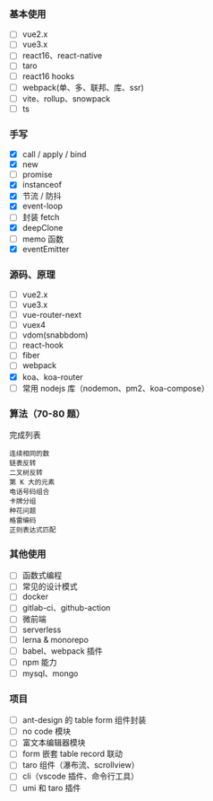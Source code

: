 ### 基本使用

- [ ] vue2.x
- [ ] vue3.x
- [ ] react16、react-native
- [ ] taro
- [ ] react16 hooks
- [ ] webpack(单、多、联邦、库、ssr)
- [ ] vite、rollup、snowpack
- [ ] ts

### 手写

- [x] call / apply / bind
- [x] new
- [ ] promise
- [x] instanceof
- [x] 节流 / 防抖
- [x] event-loop
- [ ] 封装 fetch
- [x] deepClone
- [ ] memo 函数
- [x] eventEmitter

### 源码、原理

- [ ] vue2.x
- [ ] vue3.x
- [ ] vue-router-next
- [ ] vuex4
- [ ] vdom(snabbdom)
- [ ] react-hook
- [ ] fiber
- [ ] webpack
- [x] koa、koa-router
- [ ] 常用 nodejs 库（nodemon、pm2、koa-compose）

### 算法（70-80 题）

完成列表

```
连续相同的数
链表反转
二叉树反转
第 K 大的元素
电话号码组合
卡牌分组
种花问题
格雷编码
正则表达式匹配
```

### 其他使用

- [ ] 函数式编程
- [ ] 常见的设计模式
- [ ] docker
- [ ] gitlab-ci、github-action
- [ ] 微前端
- [ ] serverless
- [ ] lerna & monorepo
- [ ] babel、webpack 插件
- [ ] npm 能力
- [ ] mysql、mongo

### 项目

- [ ] ant-design 的 table form 组件封装
- [ ] no code 模块
- [ ] 富文本编辑器模块
- [ ] form 嵌套 table record 联动
- [ ] taro 组件（瀑布流、scrollview）
- [ ] cli（vscode 插件、命令行工具）
- [ ] umi 和 taro 插件
